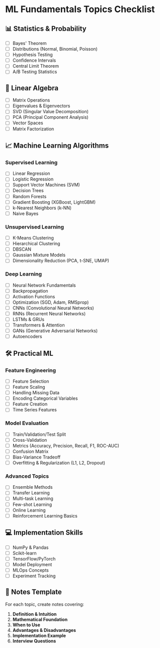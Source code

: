 # ML Fundamentals Topics Checklist

## 📊 Statistics & Probability
- [ ] Bayes' Theorem
- [ ] Distributions (Normal, Binomial, Poisson)
- [ ] Hypothesis Testing
- [ ] Confidence Intervals
- [ ] Central Limit Theorem
- [ ] A/B Testing Statistics

## 🔢 Linear Algebra
- [ ] Matrix Operations
- [ ] Eigenvalues & Eigenvectors
- [ ] SVD (Singular Value Decomposition)
- [ ] PCA (Principal Component Analysis)
- [ ] Vector Spaces
- [ ] Matrix Factorization

## 📈 Machine Learning Algorithms

### Supervised Learning
- [ ] Linear Regression
- [ ] Logistic Regression
- [ ] Support Vector Machines (SVM)
- [ ] Decision Trees
- [ ] Random Forests
- [ ] Gradient Boosting (XGBoost, LightGBM)
- [ ] k-Nearest Neighbors (k-NN)
- [ ] Naive Bayes

### Unsupervised Learning
- [ ] K-Means Clustering
- [ ] Hierarchical Clustering
- [ ] DBSCAN
- [ ] Gaussian Mixture Models
- [ ] Dimensionality Reduction (PCA, t-SNE, UMAP)

### Deep Learning
- [ ] Neural Network Fundamentals
- [ ] Backpropagation
- [ ] Activation Functions
- [ ] Optimization (SGD, Adam, RMSprop)
- [ ] CNNs (Convolutional Neural Networks)
- [ ] RNNs (Recurrent Neural Networks)
- [ ] LSTMs & GRUs
- [ ] Transformers & Attention
- [ ] GANs (Generative Adversarial Networks)
- [ ] Autoencoders

## 🛠️ Practical ML

### Feature Engineering
- [ ] Feature Selection
- [ ] Feature Scaling
- [ ] Handling Missing Data
- [ ] Encoding Categorical Variables
- [ ] Feature Creation
- [ ] Time Series Features

### Model Evaluation
- [ ] Train/Validation/Test Split
- [ ] Cross-Validation
- [ ] Metrics (Accuracy, Precision, Recall, F1, ROC-AUC)
- [ ] Confusion Matrix
- [ ] Bias-Variance Tradeoff
- [ ] Overfitting & Regularization (L1, L2, Dropout)

### Advanced Topics
- [ ] Ensemble Methods
- [ ] Transfer Learning
- [ ] Multi-task Learning
- [ ] Few-shot Learning
- [ ] Online Learning
- [ ] Reinforcement Learning Basics

## 💻 Implementation Skills
- [ ] NumPy & Pandas
- [ ] Scikit-learn
- [ ] TensorFlow/PyTorch
- [ ] Model Deployment
- [ ] MLOps Concepts
- [ ] Experiment Tracking

## 📝 Notes Template
For each topic, create notes covering:
1. **Definition & Intuition**
2. **Mathematical Foundation**
3. **When to Use**
4. **Advantages & Disadvantages**
5. **Implementation Example**
6. **Interview Questions**